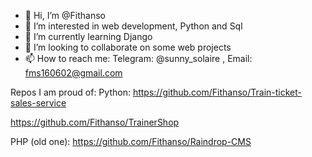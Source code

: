 - 👋 Hi, I’m @Fithanso
- 👀 I’m interested in web development, Python and Sql
- 🌱 I’m currently learning Django
- 💞️ I’m looking to collaborate on some web projects
- 📫 How to reach me: Telegram: @sunny_solaire ,  Email: fms160602@gmail.com

Repos I am proud of:
Python:
https://github.com/Fithanso/Train-ticket-sales-service

https://github.com/Fithanso/TrainerShop

PHP (old one):
https://github.com/Fithanso/Raindrop-CMS
